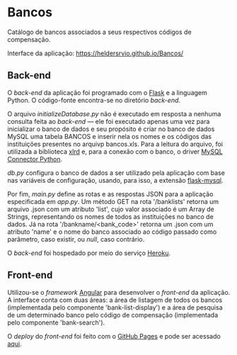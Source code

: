 # Bancos

Catálogo de bancos associados a seus respectivos códigos de compensação.

Interface da aplicação: https://heldersrvio.github.io/Bancos/

## Back-end

O *back-end* da aplicação foi programado com o [Flask](https://flask.palletsprojects.com/en/2.0.x/) e a linguagem Python. O código-fonte encontra-se no diretório *back-end*.

O arquivo *initializeDatabase.py* não é executado em resposta a nenhuma consulta feita ao *back-end* — ele foi executado apenas uma vez para inicializar o banco de dados e seu propósito é criar no banco de dados MySQL uma tabela BANCOS e inserir nela os nomes e os códigos das instituições presentes no arquivp bancos.xls. Para a leitura do arquivo, foi utilizada a biblioteca [xlrd](https://xlrd.readthedocs.io/en/latest/#) e, para a conexão com o banco, o driver [MySQL Connector Python](https://dev.mysql.com/doc/connector-python/en/).

*db.py* configura o banco de dados a ser utilizado pela aplicação com base nas variáveis de configuração, usando, para isso, a extensão [flask-mysql](https://flask-mysql.readthedocs.io/en/stable/).

Por fim, *main.py* define as rotas e as respostas JSON para a aplicação especificada em *app.py*. Um método GET na rota '/banklists' retorna um arquivo .json com um atributo 'list', cujo valor associado é um Array de Strings, representando os nomes de todos as instituições no banco de dados. Já na rota '/bankname/<bank_code>' retorna um .json com um atributo 'name' e o nome do banco associado ao código passado como parâmetro, caso existir, ou *null*, caso contrário.

O *back-end* foi hospedado por meio do serviço [Heroku](https://heroku.com).

## Front-end

Utilizou-se o *framework* [Angular](https://angular.io) para desenvolver o *front-end* da aplicação. A interface conta com duas áreas: a área de listagem de todos os bancos (implementada pelo componente 'bank-list-display') e a área de pesquisa de um determinado banco pelo código de compensação (implementada pelo componente 'bank-search').

O *deploy* do *front-end* foi feito com o [GitHub Pages](https://pages.github.com) e pode ser acessado [aqui](https://heldersrvio.github.io/Bancos/).